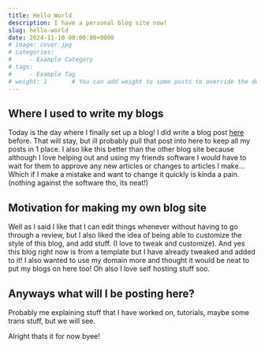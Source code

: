 ```yaml
---
title: Hello World
description: I have a personal blog site now!
slug: hello-world
date: 2024-11-10 00:00:00+0000
# image: cover.jpg
# categories:
#     - Example Category
# tags:
#     - Example Tag
# weight: 1       # You can add weight to some posts to override the default sorting (date descending)
---
```


## Where I used to write my blogs

Today is the day where I finally set up a blog! I did write a blog post [here](https://blog.winter-software.com/2024/04/01/Making_Your_First_Misskey_Plugin) before. That will stay, but ill probably pull that post into here to keep all my posts in 1 place. I also like this better than the other blog site because although I love helping out and using my friends software I would have to wait for them to approve any new articles or changes to articles I make... Which if I make a mistake and want to change it quickly is kinda a pain. (nothing against the software tho, its neat!)

## Motivation for making my own blog site

Well as I said I like that I can edit things whenever without having to go through a review, but I also liked the idea of being able to customize the style of this blog, and add stuff. (I love to tweak and customize). And yes this blog right now is from a template but I have already tweaked and added to it! I also wanted to use my domain more and thought it would be neat to put my blogs on here too! Oh also I love self hosting stuff soo.

## Anyways what will I be posting here?

Probably me explaining stuff that I have worked on, tutorials, maybe some trans stuff, but we will see.

Alright thats it for now byee!